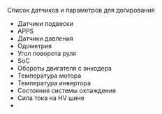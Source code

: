 Список датчиков и параметров для догирования
- Датчики подвески
- APPS
- Датчики давления
- Одометрия
- Угол поворота руля
- SoC
- Обороты двигателя с энкодера
- Температура мотора
- Температура инвертора
- Состояния системы охлаждения
- Сила тока на HV шине
- 